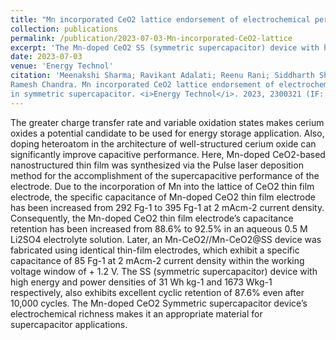 ```yaml
---
title: "Mn incorporated CeO2 lattice endorsement of electrochemical performance in symmetric supercapacitor."
collection: publications
permalink: /publication/2023-07-03-Mn-incorporated-CeO2-lattice
excerpt: 'The Mn-doped CeO2 SS (symmetric supercapacitor) device with high energy and power densities of 31 Wh kg-1 and 1673 Wkg-1 respectively, also exhibits excellent cyclic retention of 87.6% even after 10,000 cycles.'
date: 2023-07-03
venue: 'Energy Technol'
citation: 'Meenakshi Sharma; Ravikant Adalati; Reenu Rani; Siddharth Sharma; Ashwani Kumar;
Ramesh Chandra. Mn incorporated CeO2 lattice endorsement of electrochemical performance
in symmetric supercapacitor. <i>Energy Technol</i>. 2023, 2300321 (IF: 4.149).'
---
```


The greater charge transfer rate and variable oxidation states makes cerium oxides a potential candidate to be used for energy storage application. Also, doping heteroatom in the architecture of well-structured cerium oxide can significantly improve capacitive performance. Here, Mn-doped CeO2-based nanostructured thin film was synthesized via the Pulse laser deposition method for the accomplishment of the supercapacitive performance of the electrode. Due to the incorporation of Mn into the lattice of CeO2 thin film electrode, the specific capacitance of Mn-doped CeO2 thin film electrode has been increased from 292 Fg-1 to 395 Fg-1 at 2 mAcm-2 current density. Consequently, the Mn-doped CeO2 thin film electrode’s capacitance retention has been increased from 88.6% to 92.5% in an aqueous 0.5 M Li2SO4 electrolyte solution. Later, an Mn-CeO2//Mn-CeO2@SS device was fabricated using identical thin-film electrodes, which exhibit a specific capacitance of 85 Fg-1 at 2 mAcm-2 current density within the working voltage window of + 1.2 V. The SS (symmetric supercapacitor) device with high energy and power densities of 31 Wh kg-1 and 1673 Wkg-1 respectively, also exhibits excellent cyclic retention of 87.6% even after 10,000 cycles. The Mn-doped CeO2 Symmetric supercapacitor device’s electrochemical richness makes it an appropriate material for supercapacitor applications.
